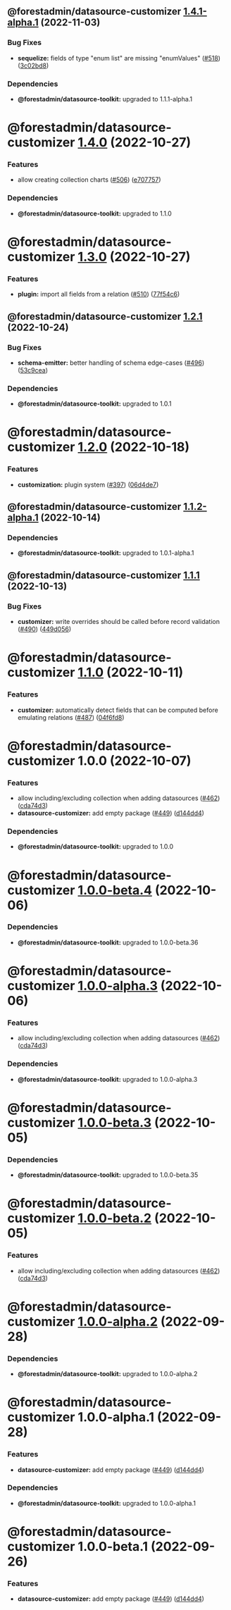 ## @forestadmin/datasource-customizer [1.4.1-alpha.1](https://github.com/ForestAdmin/agent-nodejs/compare/@forestadmin/datasource-customizer@1.4.0...@forestadmin/datasource-customizer@1.4.1-alpha.1) (2022-11-03)


### Bug Fixes

* **sequelize:** fields of type "enum list" are missing "enumValues" ([#518](https://github.com/ForestAdmin/agent-nodejs/issues/518)) ([3c02bd8](https://github.com/ForestAdmin/agent-nodejs/commit/3c02bd867a6433004c018925f9564f0c00585987))





### Dependencies

* **@forestadmin/datasource-toolkit:** upgraded to 1.1.1-alpha.1

# @forestadmin/datasource-customizer [1.4.0](https://github.com/ForestAdmin/agent-nodejs/compare/@forestadmin/datasource-customizer@1.3.0...@forestadmin/datasource-customizer@1.4.0) (2022-10-27)


### Features

* allow creating collection charts ([#506](https://github.com/ForestAdmin/agent-nodejs/issues/506)) ([e707757](https://github.com/ForestAdmin/agent-nodejs/commit/e707757376990888a1d037abf477537f513728ac))





### Dependencies

* **@forestadmin/datasource-toolkit:** upgraded to 1.1.0

# @forestadmin/datasource-customizer [1.3.0](https://github.com/ForestAdmin/agent-nodejs/compare/@forestadmin/datasource-customizer@1.2.1...@forestadmin/datasource-customizer@1.3.0) (2022-10-27)


### Features

* **plugin:** import all fields from a relation ([#510](https://github.com/ForestAdmin/agent-nodejs/issues/510)) ([77f54c6](https://github.com/ForestAdmin/agent-nodejs/commit/77f54c6ef3359ac39f11e76c6881a246db42817c))

## @forestadmin/datasource-customizer [1.2.1](https://github.com/ForestAdmin/agent-nodejs/compare/@forestadmin/datasource-customizer@1.2.0...@forestadmin/datasource-customizer@1.2.1) (2022-10-24)


### Bug Fixes

* **schema-emitter:** better handling of schema edge-cases ([#496](https://github.com/ForestAdmin/agent-nodejs/issues/496)) ([53c9cea](https://github.com/ForestAdmin/agent-nodejs/commit/53c9cea190b017aa16b3691972d21d07fdf549d6))





### Dependencies

* **@forestadmin/datasource-toolkit:** upgraded to 1.0.1

# @forestadmin/datasource-customizer [1.2.0](https://github.com/ForestAdmin/agent-nodejs/compare/@forestadmin/datasource-customizer@1.1.1...@forestadmin/datasource-customizer@1.2.0) (2022-10-18)


### Features

* **customization:** plugin system ([#397](https://github.com/ForestAdmin/agent-nodejs/issues/397)) ([06d4de7](https://github.com/ForestAdmin/agent-nodejs/commit/06d4de76a42233511a1741cb9a77c6f36d13c249))

## @forestadmin/datasource-customizer [1.1.2-alpha.1](https://github.com/ForestAdmin/agent-nodejs/compare/@forestadmin/datasource-customizer@1.1.1...@forestadmin/datasource-customizer@1.1.2-alpha.1) (2022-10-14)





### Dependencies

* **@forestadmin/datasource-toolkit:** upgraded to 1.0.1-alpha.1

## @forestadmin/datasource-customizer [1.1.1](https://github.com/ForestAdmin/agent-nodejs/compare/@forestadmin/datasource-customizer@1.1.0...@forestadmin/datasource-customizer@1.1.1) (2022-10-13)


### Bug Fixes

* **customizer:** write overrides should be called before record validation ([#490](https://github.com/ForestAdmin/agent-nodejs/issues/490)) ([449d056](https://github.com/ForestAdmin/agent-nodejs/commit/449d056c2be866f4f8d90c691b6b6e4e377a7db6))

# @forestadmin/datasource-customizer [1.1.0](https://github.com/ForestAdmin/agent-nodejs/compare/@forestadmin/datasource-customizer@1.0.0...@forestadmin/datasource-customizer@1.1.0) (2022-10-11)


### Features

* **customizer:** automatically detect fields that can be computed before emulating relations ([#487](https://github.com/ForestAdmin/agent-nodejs/issues/487)) ([04f6fd8](https://github.com/ForestAdmin/agent-nodejs/commit/04f6fd84073b629f5576e3e46b58434e9fb08c26))

# @forestadmin/datasource-customizer 1.0.0 (2022-10-07)


### Features

* allow including/excluding collection when adding datasources ([#462](https://github.com/ForestAdmin/agent-nodejs/issues/462)) ([cda74d3](https://github.com/ForestAdmin/agent-nodejs/commit/cda74d3d34e8ca04db65f467a9bce41294ebd991))
* **datasource-customizer:** add empty package ([#449](https://github.com/ForestAdmin/agent-nodejs/issues/449)) ([d144dd4](https://github.com/ForestAdmin/agent-nodejs/commit/d144dd46f7e7f3177d2a552b35c54f31a8995989))





### Dependencies

* **@forestadmin/datasource-toolkit:** upgraded to 1.0.0

# @forestadmin/datasource-customizer [1.0.0-beta.4](https://github.com/ForestAdmin/agent-nodejs/compare/@forestadmin/datasource-customizer@1.0.0-beta.3...@forestadmin/datasource-customizer@1.0.0-beta.4) (2022-10-06)





### Dependencies

* **@forestadmin/datasource-toolkit:** upgraded to 1.0.0-beta.36

# @forestadmin/datasource-customizer [1.0.0-alpha.3](https://github.com/ForestAdmin/agent-nodejs/compare/@forestadmin/datasource-customizer@1.0.0-alpha.2...@forestadmin/datasource-customizer@1.0.0-alpha.3) (2022-10-06)


### Features

* allow including/excluding collection when adding datasources ([#462](https://github.com/ForestAdmin/agent-nodejs/issues/462)) ([cda74d3](https://github.com/ForestAdmin/agent-nodejs/commit/cda74d3d34e8ca04db65f467a9bce41294ebd991))





### Dependencies

* **@forestadmin/datasource-toolkit:** upgraded to 1.0.0-alpha.3

# @forestadmin/datasource-customizer [1.0.0-beta.3](https://github.com/ForestAdmin/agent-nodejs/compare/@forestadmin/datasource-customizer@1.0.0-beta.2...@forestadmin/datasource-customizer@1.0.0-beta.3) (2022-10-05)





### Dependencies

* **@forestadmin/datasource-toolkit:** upgraded to 1.0.0-beta.35

# @forestadmin/datasource-customizer [1.0.0-beta.2](https://github.com/ForestAdmin/agent-nodejs/compare/@forestadmin/datasource-customizer@1.0.0-beta.1...@forestadmin/datasource-customizer@1.0.0-beta.2) (2022-10-05)


### Features

* allow including/excluding collection when adding datasources ([#462](https://github.com/ForestAdmin/agent-nodejs/issues/462)) ([cda74d3](https://github.com/ForestAdmin/agent-nodejs/commit/cda74d3d34e8ca04db65f467a9bce41294ebd991))

# @forestadmin/datasource-customizer [1.0.0-alpha.2](https://github.com/ForestAdmin/agent-nodejs/compare/@forestadmin/datasource-customizer@1.0.0-alpha.1...@forestadmin/datasource-customizer@1.0.0-alpha.2) (2022-09-28)





### Dependencies

* **@forestadmin/datasource-toolkit:** upgraded to 1.0.0-alpha.2

# @forestadmin/datasource-customizer 1.0.0-alpha.1 (2022-09-28)


### Features

* **datasource-customizer:** add empty package ([#449](https://github.com/ForestAdmin/agent-nodejs/issues/449)) ([d144dd4](https://github.com/ForestAdmin/agent-nodejs/commit/d144dd46f7e7f3177d2a552b35c54f31a8995989))





### Dependencies

* **@forestadmin/datasource-toolkit:** upgraded to 1.0.0-alpha.1

# @forestadmin/datasource-customizer 1.0.0-beta.1 (2022-09-26)


### Features

* **datasource-customizer:** add empty package ([#449](https://github.com/ForestAdmin/agent-nodejs/issues/449)) ([d144dd4](https://github.com/ForestAdmin/agent-nodejs/commit/d144dd46f7e7f3177d2a552b35c54f31a8995989))
